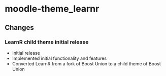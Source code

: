 moodle-theme_learnr
==============================

Changes
-------

### LearnR child theme initial release
* Initial release
* Implemented initial functionality and features
* Converted LearnR from a fork of Boost Union to a child theme of Boost Union